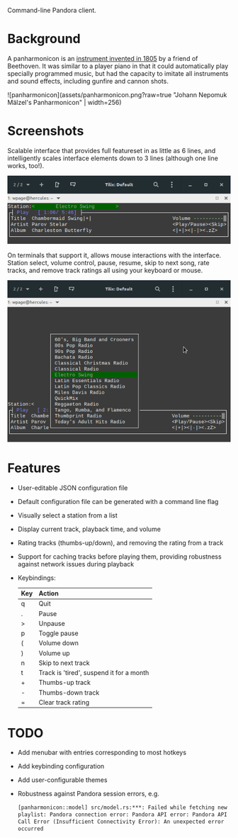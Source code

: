 Command-line Pandora client.

# Background

A panharmonicon is an [instrument invented in 1805](https://en.wikipedia.org/wiki/Panharmonicon)
by a friend of Beethoven.  It was similar to a player piano in that it could automatically play
specially programmed music, but had the capacity to imitate all instruments and sound effects,
including gunfire and cannon shots.

![panharmonicon](assets/panharmonicon.png?raw=true "Johann Nepomuk Mälzel's Panharmonicon" | width=256)

# Screenshots

Scalable interface that provides full featureset in as little as 6 lines, and
intelligently scales interface elements down to 3 lines (although one line
works, too!).

![panharmonicon compact interface](assets/panharmonicon_mini_screenshot.png?raw=true "Compact interface")

On terminals that support it, allows mouse interactions with the interface.
Station select, volume control, pause, resume, skip to next song, rate tracks,
and remove track ratings all using your keyboard or mouse.

![panharmonicon mouse control](assets/panharmonicon_mouse_screenshot.png?raw=true "Mouse control")


# Features
* User-editable JSON configuration file
* Default configuration file can be generated with a command line flag
* Visually select a station from a list
* Display current track, playback time, and volume
* Rating tracks (thumbs-up/down), and removing the rating from a track
* Support for caching tracks before playing them, providing robustness against network issues during playback
* Keybindings:

  | Key | Action |
  | --- | ------ |
  | q | Quit |
  | . | Pause |
  | > | Unpause |
  | p | Toggle pause |
  | ( | Volume down |
  | ) | Volume up |
  | n | Skip to next track |
  | t | Track is 'tired', suspend it for a month |
  | + | Thumbs-up track |
  | - | Thumbs-down track |
  | = | Clear track rating |

# TODO
* Add menubar with entries corresponding to most hotkeys
* Add keybinding configuration
* Add user-configurable themes
* Robustness against Pandora session errors, e.g.

  ```
  [panharmonicon::model] src/model.rs:***: Failed while fetching new playlist: Pandora connection error: Pandora API error: Pandora API Call Error (Insufficient Connectivity Error): An unexpected error occurred
  ```
